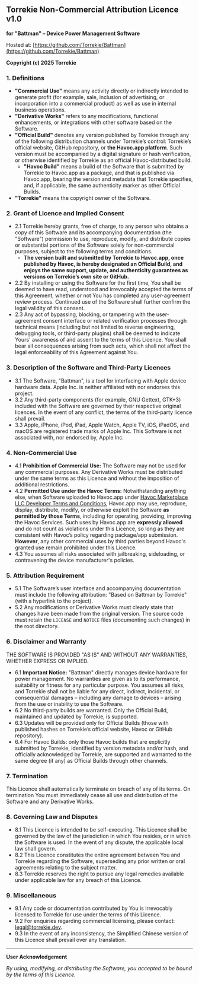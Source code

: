 ## Torrekie Non-Commercial Attribution Licence v1.0

**for "Battman" – Device Power Management Software**

Hosted at: [https://github.com/Torrekie/Battman](https://github.com/Torrekie/Battman)

**Copyright (c) 2025 Torrekie**

### 1. Definitions

* **"Commercial Use"** means any activity directly or indirectly intended to generate profit (for example, sale, inclusion of advertising, or incorporation into a commercial product) as well as use in internal business operations.
* **"Derivative Works"** refers to any modifications, functional enhancements, or integrations with other software based on the Software.
* **"Official Build"** denotes any version published by Torrekie through any of the following distribution channels under Torrekie’s control: Torrekie’s official website, GitHub repository, or **the Havoc.app platform**. Such version must be accompanied by a digital signature or hash verification, or otherwise identified by Torrekie as an official Havoc-distributed build.
  * **"Havoc Build"** means a build of the Software that is submitted by Torrekie to Havoc.app as a package, and that is published via Havoc.app, bearing the version and metadata that Torrekie specifies, and, if applicable, the same authenticity marker as other Official Builds.
* **"Torrekie"** means the copyright owner of the Software.

### 2. Grant of Licence and Implied Consent

* 2.1 Torrekie hereby grants, free of charge, to any person who obtains a copy of this Software and its accompanying documentation (the "Software") permission to use, reproduce, modify, and distribute copies or substantial portions of the Software solely for non-commercial purposes, subject to the following terms and conditions.
  * **The version built and submitted by Torrekie to Havoc.app, once published by Havoc, is hereby designated an Official Build, and enjoys the same support, update, and authenticity guarantees as versions on Torrekie’s own site or GitHub.**
* 2.2 By installing or using the Software for the first time, You shall be deemed to have read, understood and irrevocably accepted the terms of this Agreement, whether or not You has completed any user-agreement review process. Continued use of the Software shall further confirm the legal validity of this consent.
* 2.3 Any act of bypassing, blocking, or tampering with the user-agreement consent interface or related verification processes through technical means (including but not limited to reverse engineering, debugging tools, or third-party plugins) shall be deemed to indicate Yours' awareness of and assent to the terms of this Licence. You shall bear all consequences arising from such acts, which shall not affect the legal enforceability of this Agreement against You.

### 3. Description of the Software and Third-Party Licences

* 3.1 The Software, "Battman", is a tool for interfacing with Apple device hardware data. Apple Inc. is neither affiliated with nor endorses this project.
* 3.2 Any third-party components (for example, GNU Gettext, GTK+3) included with the Software are governed by their respective original licences. In the event of any conflict, the terms of the third-party licence shall prevail.
* 3.3 Apple, iPhone, iPod, iPad, Apple Watch, Apple TV, iOS, iPadOS, and macOS are registered trade marks of Apple Inc. This Software is not associated with, nor endorsed by, Apple Inc.

### 4. Non-Commercial Use

* 4.1 **Prohibition of Commercial Use:** The Software may not be used for any commercial purposes. Any Derivative Works must be distributed under the same terms as this Licence and without the imposition of additional restrictions.
* 4.2 **Permitted Use under the Havoc Terms:** Notwithstanding anything else, when Software uploaded to Havoc.app under [Havoc Marketplace LLC Developer Terms and Conditions](https://havoc.app/devtos), Havoc.app may use, reproduce, display, distribute, modify, or otherwise exploit the Software **as permitted by those Terms**, including for operating, providing, improving the Havoc Services. Such uses by Havoc.app are **expressly allowed** and do not count as violations under this Licence, so long as they are consistent with Havoc’s policy regarding package/app submission. **However**, any other commercial uses by third parties beyond Havoc's granted use remain prohibited under this Licence.
* 4.3 You assumes all risks associated with jailbreaking, sideloading, or contravening the device manufacturer's policies.

### 5. Attribution Requirement

* 5.1 The Software’s user interface and accompanying documentation must include the following attribution: "Based on Battman by Torrekie" (with a hyperlink to the project).
* 5.2 Any modifications or Derivative Works must clearly state that changes have been made from the original version. The source code must retain the `LICENSE` and `NOTICE` files (documenting such changes) in the root directory.

### 6. Disclaimer and Warranty

THE SOFTWARE IS PROVIDED "AS IS" AND WITHOUT ANY WARRANTIES, WHETHER EXPRESS OR IMPLIED.

* 6.1 **Important Notice:** "Battman" directly manages device hardware for power management. No warranties are given as to its performance, suitability or fitness for any particular purpose. You assumes all risks, and Torrekie shall not be liable for any direct, indirect, incidental, or consequential damages – including any damage to devices – arising from the use or inability to use the Software.
* 6.2 No third-party builds are warranted. Only the Official Build, maintained and updated by Torrekie, is supported.
* 6.3 Updates will be provided only for Official Builds (those with published hashes on Torrekie’s official website, Havoc or GitHub repository).
* 6.4 For Havoc Builds: only those Havoc builds that are explicitly submitted by Torrekie, identified by version metadata and/or hash, and officially acknowledged by Torrekie, are supported and warranted to the same degree (if any) as Official Builds through other channels.

### 7. Termination

This Licence shall automatically terminate on breach of any of its terms. On termination You must immediately cease all use and distribution of the Software and any Derivative Works.

### 8. Governing Law and Disputes

* 8.1 This Licence is intended to be self-executing. This Licence shall be governed by the law of the jurisdiction in which You resides, or in which the Software is used. In the event of any dispute, the applicable local law shall govern.
* 8.2 This Licence constitutes the entire agreement between You and Torrekie regarding the Software, superseding any prior written or oral agreements relating to the subject matter.
* 8.3 Torrekie reserves the right to pursue any legal remedies available under applicable law for any breach of this Licence.

### 9. Miscellaneous

* 9.1 Any code or documentation contributed by You is irrevocably licensed to Torrekie for use under the terms of this Licence.
* 9.2 For enquiries regarding commercial licensing, please contact: [legal@torrekie.dev](mailto:legal@torrekie.dev).
* 9.3 In the event of any inconsistency, the Simplified Chinese version of this Licence shall prevail over any translation.

---

**User Acknowledgement**

*By using, modifying, or distributing the Software, you accepted to be bound by the terms of this Licence.*
